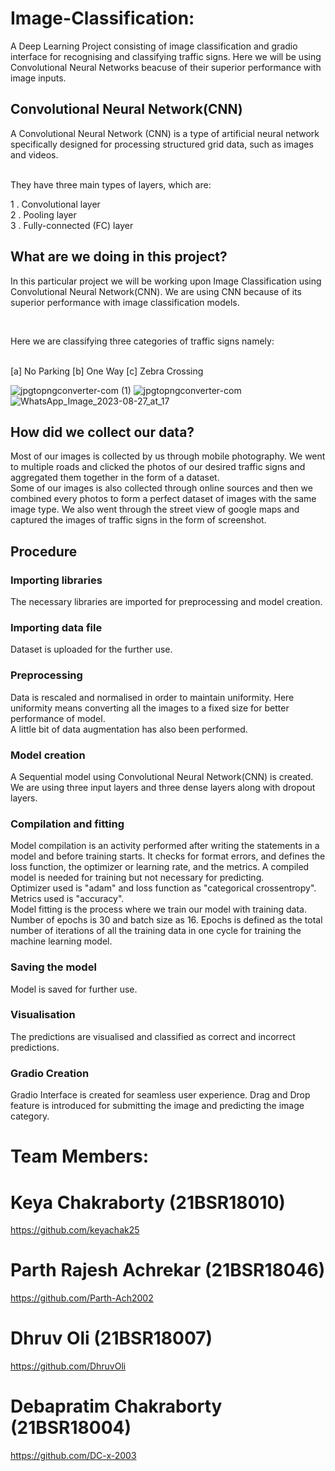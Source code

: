 # Image-Classification:
A Deep Learning Project consisting of image classification and gradio interface for recognising and classifying traffic signs.
Here we will be using Convolutional Neural Networks beacuse of their superior performance with image inputs.
## Convolutional Neural Network(CNN)
A Convolutional Neural Network (CNN) is a type of artificial neural network specifically designed for processing structured grid data, such as images and videos. 

<br>
They have three main types of layers, which are:
<br>

1 . Convolutional layer
<br>
2 . Pooling layer
<br>
3 . Fully-connected (FC) layer
<br>

## What are we doing in this project?
In this particular project we will be working upon Image Classification using Convolutional Neural Network(CNN). We are using CNN because of its superior performance with image classification models.

<br>

Here we are classifying three categories of traffic signs namely:
<br>
<br>

[a] No Parking
[b] One Way
[c] Zebra Crossing
<br>

![jpgtopngconverter-com (1)](https://github.com/Parth-Ach2002/Image-Classification/assets/141126437/7ffa33af-f59e-43ef-9154-38fceac209d8) 
![jpgtopngconverter-com](https://github.com/Parth-Ach2002/Image-Classification/assets/141126437/ae32cb74-ec1d-4a3e-9636-0a8b47c414e0) 
![WhatsApp_Image_2023-08-27_at_17](https://github.com/Parth-Ach2002/Image-Classification/assets/141126437/aa215b4b-3007-4291-98d2-3eb8e7cec113)


## How did we collect our data?
Most of our images is collected by us through mobile photography. We went to multiple roads and clicked the photos of our desired traffic signs and aggregated them together in the form of a dataset. 
<br>
Some of our images is also collected through online sources and then we combined every photos to form a perfect dataset of images with the same image type. 
We also went through the street view of google maps and captured the images of traffic signs in the form of screenshot.
<br>

## Procedure
### Importing libraries
The necessary libraries are imported for preprocessing and model creation.
<br>

### Importing data file
Dataset is uploaded for the further use.
<br>

### Preprocessing
Data is rescaled and normalised in order to maintain uniformity. Here uniformity means converting all the images to a fixed size for better performance of model.
<br>
A little bit of data augmentation has also been performed.
<br>

### Model creation 
A Sequential model using Convolutional Neural Network(CNN) is created.
We are using three input layers and three dense layers along with dropout layers. 
<br>

### Compilation and fitting
 Model compilation is an activity performed after writing the statements in a model and before training starts. It checks for format errors, and defines the loss function, the optimizer or learning rate, and the metrics. A compiled model is needed for training but not necessary for predicting.
<br>
Optimizer used is "adam" and loss function as "categorical crossentropy". Metrics used is "accuracy".
<br>
Model fitting is the process where we train our model with training data.
<br>
Number of epochs is 30 and batch size as 16. Epochs is defined as the total number of iterations of all the training data in one cycle for training the machine learning model. 
<br>

### Saving the model
Model is saved for further use.
<br>

### Visualisation
The predictions are visualised and classified as correct and incorrect predictions.
<br>

### Gradio Creation
Gradio Interface is created for seamless user experience.
Drag and Drop feature is introduced for submitting the image and predicting the image category.











# Team Members: 
# Keya Chakraborty (21BSR18010) 
https://github.com/keyachak25
# Parth Rajesh Achrekar (21BSR18046) 
https://github.com/Parth-Ach2002
# Dhruv Oli (21BSR18007)           
https://github.com/DhruvOli
# Debapratim Chakraborty (21BSR18004) 
https://github.com/DC-x-2003


